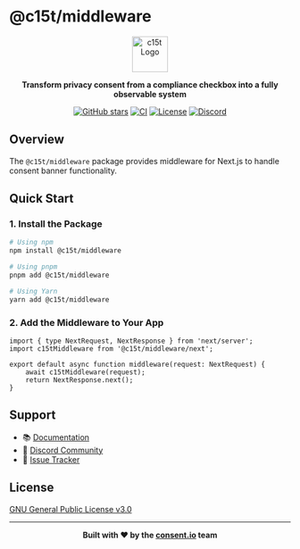 # @c15t/middleware

<div align="center">
  <img src="https://c15t.com/logo-icon.png" alt="c15t Logo" width="64" height="64" />
  <p><strong>Transform privacy consent from a compliance checkbox into a fully observable system</strong></p>

  [![GitHub stars](https://img.shields.io/github/stars/c15t/c15t?style=flat-square)](https://github.com/c15t/c15t)
  [![CI](https://img.shields.io/github/actions/workflow/status/c15t/c15t/ci.yml?style=flat-square)](https://github.com/c15t/c15t/actions/workflows/ci.yml)
  [![License](https://img.shields.io/badge/license-GPL--3.0-blue.svg?style=flat-square)](https://github.com/c15t/c15t/blob/main/LICENSE.md)
  [![Discord](https://img.shields.io/discord/1312171102268690493?style=flat-square)](https://c15t.com/discord)
</div>

## Overview

The `@c15t/middleware` package provides middleware for Next.js to handle consent banner functionality.

## Quick Start

### 1. Install the Package

```bash
# Using npm
npm install @c15t/middleware

# Using pnpm
pnpm add @c15t/middleware

# Using Yarn
yarn add @c15t/middleware
```

### 2. Add the Middleware to Your App

```tsx title="app/middleware.ts"
import { type NextRequest, NextResponse } from 'next/server';
import c15tMiddleware from '@c15t/middleware/next';

export default async function middleware(request: NextRequest) {
	await c15tMiddleware(request);
	return NextResponse.next();
}
```

## Support

- 📚 [Documentation](https://c15t.com/docs)
- 💬 [Discord Community](https://c15t.com/discord)
- 🐛 [Issue Tracker](https://github.com/c15t/c15t/issues)

## License

[GNU General Public License v3.0](https://github.com/c15t/c15t/blob/main/LICENSE.md)

---

<div align="center">
  <strong>Built with ❤️ by the <a href="https://www.consent.io">consent.io</a> team</strong>
</div>
